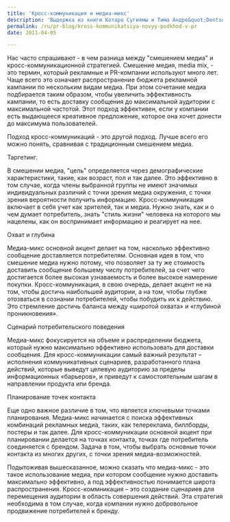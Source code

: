 ```yaml
---
title: 'Кросс-коммуникация и медиа-микс'
description: 'Выдержка из книги Котаро Сугиямы и Тима Андре&quot;Dentsu way&quot;, рассказывающая о новой стратегии, которую открыла компания, кросс-коммуникационной.'
permalink: /ru/pr-blog/kross-kommunikatsiya-novyy-podkhod-v-pr
date: 2011-04-05

---
```


Нас часто спрашивают - в чем разница между "смешением медиа" и кросс-коммуникационной стратегией. Смешение медия, media mix, - это термин, который рекламные и PR-компании используют много лет. Чаще всего это означает распространение бюджета рекламной кампании по нескольким видам медиа. При этом сочетание медиа подбирается таким образом, чтобы увеличить эффективность кампании, то есть доставку сообщения до максимальной аудитории с максимальной частотой. Этот подход эффективен, если у компании есть выдающееся креативное предложение, которое она хочет донести до максимума пользователей.

Подход кросс-коммуникаций - это другой подход. Лучше всего его можно понять, сравнивая с традиционным смешением медиа.

Таргетинг.

В смешении медиа, "цель" определяется через демографические характеристики, такие, как возраст, пол и так далее. Это эффективно в том случае, когда члены выбранной группы не имеют значимых индивидуальных различий с точки зрения медиа окружения, с точки зрения вероятности получить  информацию. Кросс-коммуникация включает в себя учет как зрителей, так и медиа. Нужно знать, как и о чем думает потребитель, знать "стиль жизни" человека на которого мы нацелены, как он воспринимает информацию  и реагирует на нее.

Охват и глубина

Медиа-микс  основной акцент делает на том, насколько эффективно сообщение доставляется потребителям.  Основная идея в том, что смешение медиа нужно потому, что позволяет за ту же стоимость доставить сообщение большему числу потребителей, за счет чего достигается более высокая узнаваемость и более высокое намерение покупки. Кросс-коммуникация, в свою очередь, делает акцент не на том, чтобы достичь наибольшей аудитории, а на том, чтобы глубже отозваться в сознании потребителей, чтобы побудить их к действию. Это стремление достичь баланса между «широтой охвата» и «глубиной проникновения».

Сценарий потребительского поведения

Медиа-микс  фокусируется на объеме и распределении бюджета, который нужно максимально эффективно использовать для доставки сообщения. Для кросс-коммуникации самый важный результат – исполнения коммуникативных сценариев, разработанного  плана действий, которые выведут целевую аудиторию за пределы информационных «барьеров», и приведут к самостоятельным шагам в направлении продукта или бренда.

Планирование точек контакта

Еще одно важное различие в том, что является ключевыми точками планирования. Медиа-микс начинается с поиска эффективных комбинаций рекламных медиа, таких, как телереклама, биллборды, постеры и так далее. Для кросс-коммуникации основной акцент при планировании  делается на точках контакта, точках где потребитель соединяется с брендом. Задача в том, чтобы выбрать основные точки контакта из многих других, с точки зрения медиа-возможностей.

Подытоживая вышесказанное,  можно сказать что медиа-микс  - это такое использование медиа, при котором сообщение нужно доставить максимально эффективно, а под эффективностью понимается широта распространения. Кросс-коммникация – это создание сценариев для перемещения аудитории в область совершения действий. Эта стратегия необходима в том случае, когда  компании нужно добровольное продвижение потребителей к бренду.

